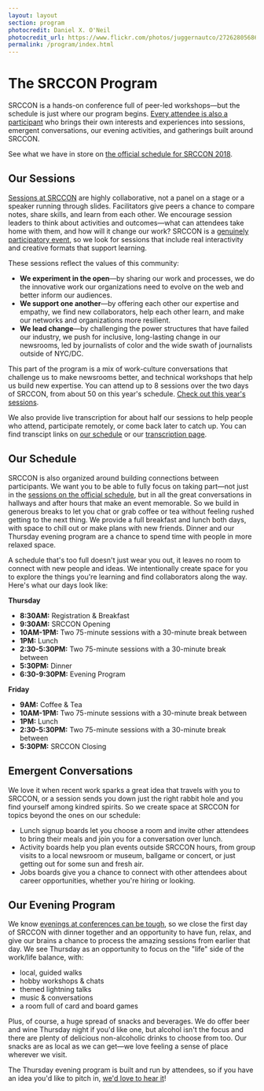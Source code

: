 ```yaml
---
layout: layout
section: program
photocredit: Daniel X. O'Neil
photocredit_url: https://www.flickr.com/photos/juggernautco/27262805686/
permalink: /program/index.html
---
```

# The SRCCON Program
SRCCON is a hands-on conference full of peer-led workshops—but the schedule is just where our program begins. [Every attendee is also a participant](/participation) who brings their own interests and experiences into sessions, emergent conversations, our evening activities, and gatherings built around SRCCON.

See what we have in store on [the official schedule for SRCCON 2018](https://schedule.srccon.org).

## Our Sessions
[Sessions at SRCCON](/sessions) are highly collaborative, not a panel on a stage or a speaker running through slides. Facilitators give peers a chance to compare notes, share skills, and learn from each other. We encourage session leaders to think about activities and outcomes—what can attendees take home with them, and how will it change our work? SRCCON is a [genuinely participatory event](/participation), so we look for sessions that include real interactivity and creative formats that support learning.

These sessions reflect the values of this community:

* **We experiment in the open**—by sharing our work and processes, we do the innovative work our organizations need to evolve on the web and better inform our audiences.
* **We support one another**—by offering each other our expertise and empathy, we find new collaborators, help each other learn, and make our networks and organizations more resilient.
* **We lead change**—by challenging the power structures that have failed our industry, we push for inclusive, long-lasting change in our newsrooms, led by journalists of color and the wide swath of journalists outside of NYC/DC.

This part of the program is a mix of work-culture conversations that challenge us to make newsrooms better, and technical workshops that help us build new expertise. You can attend up to 8 sessions over the two days of SRCCON, from about 50 on this year's schedule. [Check out this year's sessions](/sessions).

We also provide live transcription for about half our sessions to help people who attend, participate remotely, or come back later to catch up. You can find transcipt links on [our schedule](https://schedule.srccon.org) or our [transcription page](/transcription).

## Our Schedule
SRCCON is also organized around building connections between participants. We want you to be able to fully focus on taking part—not just in the [sessions on the official schedule](https://schedule.srccon.org), but in all the great conversations in hallways and after hours that make an event memorable. So we build in generous breaks to let you chat or grab coffee or tea without feeling rushed getting to the next thing. We provide a full breakfast and lunch both days, with space to chill out or make plans with new friends. Dinner and our Thursday evening program are a chance to spend time with people in more relaxed space.

A schedule that's too full doesn't just wear you out, it leaves no room to connect with new people and ideas. We intentionally create space for you to explore the things you're learning and find collaborators along the way. Here's what our days look like:

**Thursday**

* **8:30AM:** Registration & Breakfast
* **9:30AM:** SRCCON Opening
* **10AM-1PM:** Two 75-minute sessions with a 30-minute break between
* **1PM:** Lunch
* **2:30-5:30PM:** Two 75-minute sessions with a 30-minute break between
* **5:30PM:** Dinner
* **6:30-9:30PM:** Evening Program

**Friday**

* **9AM:** Coffee & Tea
* **10AM-1PM:** Two 75-minute sessions with a 30-minute break between
* **1PM:** Lunch
* **2:30-5:30PM:** Two 75-minute sessions with a 30-minute break between
* **5:30PM:** SRCCON Closing

## Emergent Conversations
We love it when recent work sparks a great idea that travels with you to SRCCON, or a session sends you down just the right rabbit hole and you find yourself among kindred spirits. So we create space at SRCCON for topics beyond the ones on our schedule:

* Lunch signup boards let you choose a room and invite other attendees to bring their meals and join you for a conversation over lunch.
* Activity boards help you plan events outside SRCCON hours, from group visits to a local newsroom or museum, ballgame or concert, or just getting out for some sun and fresh air.
* Jobs boards give you a chance to connect with other attendees about career opportunities, whether you're hiring or looking.

## Our Evening Program
We know [evenings at conferences can be tough](https://opennews.org/blog/srccon-thursday/), so we close the first day of SRCCON with dinner together and an opportunity to have fun, relax, and give our brains a chance to process the amazing sessions from earlier that day. We see Thursday as an opportunity to focus on the "life" side of the work/life balance, with:

* local, guided walks
* hobby workshops & chats
* themed lightning talks
* music & conversations
* a room full of card and board games

Plus, of course, a huge spread of snacks and beverages. We do offer beer and wine Thursday night if you'd like one, but alcohol isn't the focus and there are plenty of delicious non-alcoholic drinks to choose from too. Our snacks are as local as we can get—we love feeling a sense of place wherever we visit.

The Thursday evening program is built and run by attendees, so if you have an idea you'd like to pitch in, [we'd love to hear it](mailto:srccon@opennews.org)!
